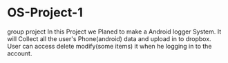 # OS-Project-1
group project
In this Project we Planed to make a Android logger System. It will Collect all the user's Phone(android) data and upload in to dropbox. User can access delete modify(some items) it when he logging in to the account.
